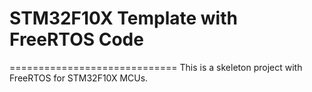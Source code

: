 # STM32F10X Template with FreeRTOS Code
=============================
This is a skeleton project with FreeRTOS for STM32F10X MCUs.

